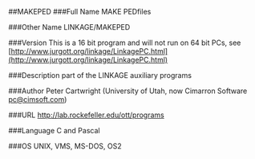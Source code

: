 ##MAKEPED
###Full Name
MAKE PEDfiles

###Other Name
LINKAGE/MAKEPED

###Version
This is a 16 bit program and will not run on 64 bit PCs, see [http://www.jurgott.org/linkage/LinkagePC.html](http://www.jurgott.org/linkage/LinkagePC.html)

###Description
part of the LINKAGE auxiliary programs

###Author
Peter Cartwright (University of Utah, now Cimarron Software pc@cimsoft.com)

###URL
http://lab.rockefeller.edu/ott/programs

###Language
C and Pascal

###OS
UNIX, VMS, MS-DOS, OS2


